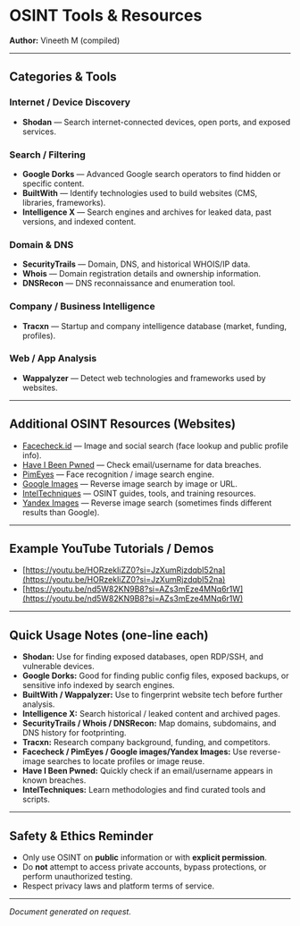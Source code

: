 # OSINT Tools & Resources

**Author:** Vineeth M (compiled)

---

## Categories & Tools

### Internet / Device Discovery

* **Shodan** — Search internet-connected devices, open ports, and exposed services.

### Search / Filtering

* **Google Dorks** — Advanced Google search operators to find hidden or specific content.
* **BuiltWith** — Identify technologies used to build websites (CMS, libraries, frameworks).
* **Intelligence X** — Search engines and archives for leaked data, past versions, and indexed content.

### Domain & DNS

* **SecurityTrails** — Domain, DNS, and historical WHOIS/IP data.
* **Whois** — Domain registration details and ownership information.
* **DNSRecon** — DNS reconnaissance and enumeration tool.

### Company / Business Intelligence

* **Tracxn** — Startup and company intelligence database (market, funding, profiles).

### Web / App Analysis

* **Wappalyzer** — Detect web technologies and frameworks used by websites.

---

## Additional OSINT Resources (Websites)

* [Facecheck.id](https://facecheck.id/) — Image and social search (face lookup and public profile info).
* [Have I Been Pwned](https://haveibeenpwned.com/) — Check email/username for data breaches.
* [PimEyes](https://pimeyes.com/en) — Face recognition / image search engine.
* [Google Images](https://images.google.com/) — Reverse image search by image or URL.
* [IntelTechniques](https://inteltechniques.com/) — OSINT guides, tools, and training resources.
* [Yandex Images](https://yandex.com/images/) — Reverse image search (sometimes finds different results than Google).

---

## Example YouTube Tutorials / Demos

* [https://youtu.be/HORzekIiZZ0?si=JzXumRjzdqbI52na](https://youtu.be/HORzekIiZZ0?si=JzXumRjzdqbI52na)
* [https://youtu.be/nd5W82KN9B8?si=AZs3mEze4MNq6r1W](https://youtu.be/nd5W82KN9B8?si=AZs3mEze4MNq6r1W)

---

## Quick Usage Notes (one-line each)

* **Shodan:** Use for finding exposed databases, open RDP/SSH, and vulnerable devices.
* **Google Dorks:** Good for finding public config files, exposed backups, or sensitive info indexed by search engines.
* **BuiltWith / Wappalyzer:** Use to fingerprint website tech before further analysis.
* **Intelligence X:** Search historical / leaked content and archived pages.
* **SecurityTrails / Whois / DNSRecon:** Map domains, subdomains, and DNS history for footprinting.
* **Tracxn:** Research company background, funding, and competitors.
* **Facecheck / PimEyes / Google images/Yandex Images:** Use reverse-image searches to locate profiles or image reuse.
* **Have I Been Pwned:** Quickly check if an email/username appears in known breaches.
* **IntelTechniques:** Learn methodologies and find curated tools and scripts.

---

## Safety & Ethics Reminder

* Only use OSINT on **public** information or with **explicit permission**.
* Do **not** attempt to access private accounts, bypass protections, or perform unauthorized testing.
* Respect privacy laws and platform terms of service.

---

*Document generated on request.*

